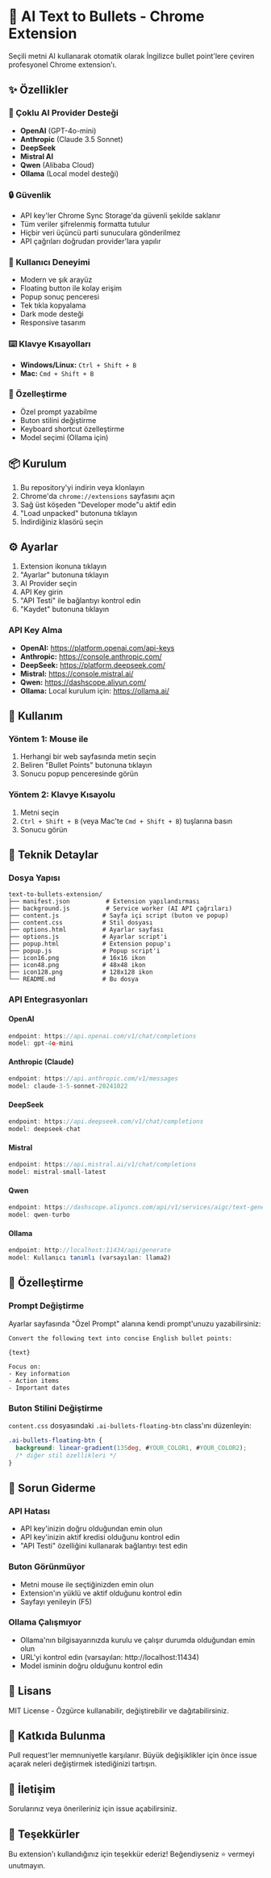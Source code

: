 # 🚀 AI Text to Bullets - Chrome Extension

Seçili metni AI kullanarak otomatik olarak İngilizce bullet point'lere çeviren profesyonel Chrome extension'ı.

## ✨ Özellikler

### 🤖 Çoklu AI Provider Desteği
- **OpenAI** (GPT-4o-mini)
- **Anthropic** (Claude 3.5 Sonnet)
- **DeepSeek**
- **Mistral AI**
- **Qwen** (Alibaba Cloud)
- **Ollama** (Local model desteği)

### 🔒 Güvenlik
- API key'ler Chrome Sync Storage'da güvenli şekilde saklanır
- Tüm veriler şifrelenmiş formatta tutulur
- Hiçbir veri üçüncü parti sunuculara gönderilmez
- API çağrıları doğrudan provider'lara yapılır

### 🎨 Kullanıcı Deneyimi
- Modern ve şık arayüz
- Floating button ile kolay erişim
- Popup sonuç penceresi
- Tek tıkla kopyalama
- Dark mode desteği
- Responsive tasarım

### ⌨️ Klavye Kısayolları
- **Windows/Linux:** `Ctrl + Shift + B`
- **Mac:** `Cmd + Shift + B`

### 🎯 Özelleştirme
- Özel prompt yazabilme
- Buton stilini değiştirme
- Keyboard shortcut özelleştirme
- Model seçimi (Ollama için)

## 📦 Kurulum

1. Bu repository'yi indirin veya klonlayın
2. Chrome'da `chrome://extensions` sayfasını açın
3. Sağ üst köşeden "Developer mode"u aktif edin
4. "Load unpacked" butonuna tıklayın
5. İndirdiğiniz klasörü seçin

## ⚙️ Ayarlar

1. Extension ikonuna tıklayın
2. "Ayarlar" butonuna tıklayın
3. AI Provider seçin
4. API Key girin
5. "API Testi" ile bağlantıyı kontrol edin
6. "Kaydet" butonuna tıklayın

### API Key Alma

- **OpenAI:** https://platform.openai.com/api-keys
- **Anthropic:** https://console.anthropic.com/
- **DeepSeek:** https://platform.deepseek.com/
- **Mistral:** https://console.mistral.ai/
- **Qwen:** https://dashscope.aliyun.com/
- **Ollama:** Local kurulum için: https://ollama.ai/

## 🎯 Kullanım

### Yöntem 1: Mouse ile
1. Herhangi bir web sayfasında metin seçin
2. Beliren "Bullet Points" butonuna tıklayın
3. Sonucu popup penceresinde görün

### Yöntem 2: Klavye Kısayolu
1. Metni seçin
2. `Ctrl + Shift + B` (veya Mac'te `Cmd + Shift + B`) tuşlarına basın
3. Sonucu görün

## 🔧 Teknik Detaylar

### Dosya Yapısı
```
text-to-bullets-extension/
├── manifest.json          # Extension yapılandırması
├── background.js          # Service worker (AI API çağrıları)
├── content.js            # Sayfa içi script (buton ve popup)
├── content.css           # Stil dosyası
├── options.html          # Ayarlar sayfası
├── options.js            # Ayarlar script'i
├── popup.html            # Extension popup'ı
├── popup.js              # Popup script'i
├── icon16.png            # 16x16 ikon
├── icon48.png            # 48x48 ikon
├── icon128.png           # 128x128 ikon
└── README.md             # Bu dosya
```

### API Entegrasyonları

#### OpenAI
```javascript
endpoint: https://api.openai.com/v1/chat/completions
model: gpt-4o-mini
```

#### Anthropic (Claude)
```javascript
endpoint: https://api.anthropic.com/v1/messages
model: claude-3-5-sonnet-20241022
```

#### DeepSeek
```javascript
endpoint: https://api.deepseek.com/v1/chat/completions
model: deepseek-chat
```

#### Mistral
```javascript
endpoint: https://api.mistral.ai/v1/chat/completions
model: mistral-small-latest
```

#### Qwen
```javascript
endpoint: https://dashscope.aliyuncs.com/api/v1/services/aigc/text-generation/generation
model: qwen-turbo
```

#### Ollama
```javascript
endpoint: http://localhost:11434/api/generate
model: Kullanıcı tanımlı (varsayılan: llama2)
```

## 🎨 Özelleştirme

### Prompt Değiştirme
Ayarlar sayfasında "Özel Prompt" alanına kendi prompt'unuzu yazabilirsiniz:

```
Convert the following text into concise English bullet points:

{text}

Focus on:
- Key information
- Action items
- Important dates
```

### Buton Stilini Değiştirme
`content.css` dosyasındaki `.ai-bullets-floating-btn` class'ını düzenleyin:

```css
.ai-bullets-floating-btn {
  background: linear-gradient(135deg, #YOUR_COLOR1, #YOUR_COLOR2);
  /* diğer stil özellikleri */
}
```

## 🐛 Sorun Giderme

### API Hatası
- API key'inizin doğru olduğundan emin olun
- API key'inizin aktif kredisi olduğunu kontrol edin
- "API Testi" özelliğini kullanarak bağlantıyı test edin

### Buton Görünmüyor
- Metni mouse ile seçtiğinizden emin olun
- Extension'ın yüklü ve aktif olduğunu kontrol edin
- Sayfayı yenileyin (F5)

### Ollama Çalışmıyor
- Ollama'nın bilgisayarınızda kurulu ve çalışır durumda olduğundan emin olun
- URL'yi kontrol edin (varsayılan: http://localhost:11434)
- Model isminin doğru olduğunu kontrol edin

## 📝 Lisans

MIT License - Özgürce kullanabilir, değiştirebilir ve dağıtabilirsiniz.

## 🤝 Katkıda Bulunma

Pull request'ler memnuniyetle karşılanır. Büyük değişiklikler için önce issue açarak neleri değiştirmek istediğinizi tartışın.

## 📧 İletişim

Sorularınız veya önerileriniz için issue açabilirsiniz.

## 🙏 Teşekkürler

Bu extension'ı kullandığınız için teşekkür ederiz! Beğendiyseniz ⭐ vermeyi unutmayın.
